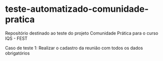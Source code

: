 # teste-automatizado-comunidade-pratica
Repositório destinado ao teste do projeto Comunidade Prática para o curso IQS - FEST

Caso de teste 1:
Realizar o cadastro da reunião com todos os dados obrigatórios
